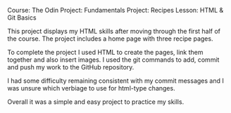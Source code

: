 Course: The Odin Project: Fundamentals
Project: Recipes
Lesson: HTML & Git Basics

This project displays my HTML skills after moving through the first half of the course. The project includes a home page with three recipe pages.

To complete the project I used HTML to create the pages, link them together and also insert images. I used the git commands to add, commit and push my work to the GitHub repository. 

I had some difficulty remaining consistent with my commit messages and I was unsure which verbiage to use for html-type changes. 

Overall it was a simple and easy project to practice my skills.